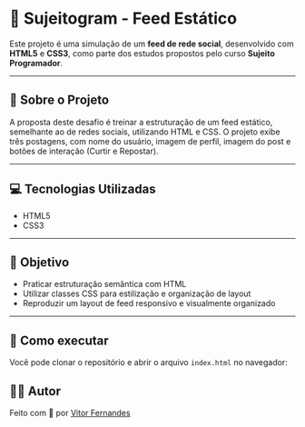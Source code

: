 # 📸 Sujeitogram - Feed Estático

Este projeto é uma simulação de um **feed de rede social**, desenvolvido com **HTML5** e **CSS3**, como parte dos estudos propostos pelo curso **Sujeito Programador**.

---

## 🧠 Sobre o Projeto

A proposta deste desafio é treinar a estruturação de um feed estático, semelhante ao de redes sociais, utilizando HTML e CSS. O projeto exibe três postagens, com nome do usuário, imagem de perfil, imagem do post e botões de interação (Curtir e Repostar).

---

## 💻 Tecnologias Utilizadas

- HTML5
- CSS3

---

## 🎯 Objetivo

- Praticar estruturação semântica com HTML
- Utilizar classes CSS para estilização e organização de layout
- Reproduzir um layout de feed responsivo e visualmente organizado

---

## 🚀 Como executar

Você pode clonar o repositório e abrir o arquivo `index.html` no navegador:


## 👨‍🎓 Autor

Feito com 💙 por [Vitor Fernandes](https://github.com/VitorFernandes00)

